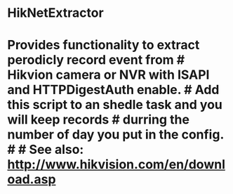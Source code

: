 # HikNetExtractor
# Provides functionality to extract perodicly record event from # Hikvion camera or NVR with ISAPI and HTTPDigestAuth enable. # Add this script to an shedle task and you will keep records # durring the number of day you put in the config. # # See also: http://www.hikvision.com/en/download.asp
